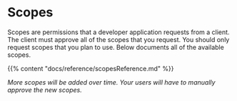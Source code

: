 # Scopes

Scopes are permissions that a developer application requests from a client. The client must approve all of the scopes that you request. You should only request scopes that you plan to use. Below documents all of the available scopes.

{{% content "docs/reference/scopesReference.md" %}}

*More scopes will be added over time. Your users will have to manually approve the new scopes.*
